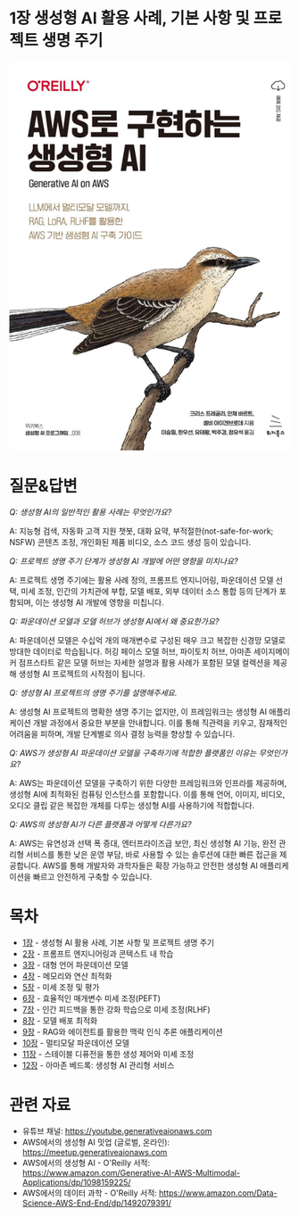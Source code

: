 # 1장 생성형 AI 활용 사례, 기본 사항 및 프로젝트 생명 주기
[![](../img/gaia_book_cover_sm.png)](https://www.amazon.com/Generative-AI-AWS-Multimodal-Applications/dp/1098159225/)

# 질문&답변

_Q: 생성형 AI의 일반적인 활용 사례는 무엇인가요?_

A: 지능형 검색, 자동화 고객 지원 챗봇, 대화 요약, 부적절한(not-safe-for-work; NSFW) 콘텐츠 조정, 개인화된 제품 비디오, 소스 코드 생성 등이 있습니다.

_Q: 프로젝트 생명 주기 단계가 생성형 AI 개발에 어떤 영향을 미치나요?_

A: 프로젝트 생명 주기에는 활용 사례 정의, 프롬프트 엔지니어링, 파운데이션 모델 선택, 미세 조정, 인간의 가치관에 부합, 모델 배포, 외부 데이터 소스 통합 등의 단계가 포함되며, 이는 생성형 AI 개발에 영향을 미칩니다. 

_Q: 파운데이션 모델과 모델 허브가 생성형 AI에서 왜 중요한가요?_

A: 파운데이션 모델은 수십억 개의 매개변수로 구성된 매우 크고 복잡한 신경망 모델로 방대한 데이터로 학습됩니다. 허깅 페이스 모델 허브, 파이토치 허브, 아마존 세이지메이커 점프스타트 같은 모델 허브는 자세한 설명과 활용 사례가 포함된 모델 컬렉션을 제공해 생성형 AI 프로젝트의 시작점이 됩니다.

_Q: 생성형 AI 프로젝트의 생명 주기를 설명해주세요._

A: 생성형 AI 프로젝트의 명확한 생명 주기는 없지만, 이 프레임워크는 생성형 AI 애플리케이션 개발 과정에서 중요한 부분을 안내합니다. 이를 통해 직관력을 키우고, 잠재적인 어려움을 피하며, 개발 단계별로 의사 결정 능력을 향상할 수 있습니다.

_Q: AWS가 생성형 AI 파운데이션 모델을 구축하기에 적합한 플랫폼인 이유는 무엇인가요?_

A: AWS는 파운데이션 모델을 구축하기 위한 다양한 프레임워크와 인프라를 제공하며, 생성형 AI에 최적화된 컴퓨팅 인스턴스를 포함합니다. 이를 통해 언어, 이미지, 비디오, 오디오 클립 같은 복잡한 개체를 다루는 생성형 AI를 사용하기에 적합합니다. 

_Q: AWS의 생성형 AI가 다른 플랫폼과 어떻게 다른가요?_

A: AWS는 유연성과 선택 폭 증대, 엔터프라이즈급 보안, 최신 생성형 AI 기능, 완전 관리형 서비스를 통한 낮은 운영 부담, 바로 사용할 수 있는 솔루션에 대한 빠른 접근을 제공합니다. AWS를 통해 개발자와 과학자들은 확장 가능하고 안전한 생성형 AI 애플리케이션을 빠르고 안전하게 구축할 수 있습니다. 

# 목차
* [1장](/01_intro) - 생성형 AI 활용 사례, 기본 사항 및 프로젝트 생명 주기
* [2장](/02_prompt) - 프롬프트 엔지니어링과 콘텍스트 내 학습
* [3장](/03_foundation) - 대형 언어 파운데이션 모델
* [4장](/04_optimize) - 메모리와 연산 최적화
* [5장](/05_finetune) - 미세 조정 및 평가
* [6장](/06_peft) - 효율적인 매개변수 미세 조정(PEFT)
* [7장](/07_rlhf) - 인간 피드백을 통한 강화 학습으로 미세 조정(RLHF)
* [8장](/08_deploy) - 모델 배포 최적화
* [9장](/09_rag) - RAG와 에이전트를 활용한 맥락 인식 추론 애플리케이션
* [10장](/10_multimodal) - 멀티모달 파운데이션 모델
* [11장](/11_diffusers) - 스테이블 디퓨전을 통한 생성 제어와 미세 조정
* [12장](/12_bedrock) - 아마존 베드록: 생성형 AI 관리형 서비스

# 관련 자료
* 유튜브 채널: https://youtube.generativeaionaws.com
* AWS에서의 생성형 AI 밋업 (글로벌, 온라인): https://meetup.generativeaionaws.com
* AWS에서의 생성형 AI - O'Reilly 서적: https://www.amazon.com/Generative-AI-AWS-Multimodal-Applications/dp/1098159225/
* AWS에서의 데이터 과학 - O'Reilly 서적: https://www.amazon.com/Data-Science-AWS-End-End/dp/1492079391/
